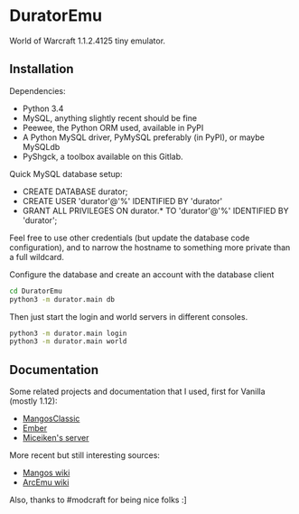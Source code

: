 DuratorEmu
==========

World of Warcraft 1.1.2.4125 tiny emulator.



Installation
------------

Dependencies:

- Python 3.4
- MySQL, anything slightly recent should be fine
- Peewee, the Python ORM used, available in PyPI
- A Python MySQL driver, PyMySQL preferably (in PyPI), or maybe MySQLdb
- PyShgck, a toolbox available on this Gitlab.

Quick MySQL database setup:

- CREATE DATABASE durator;
- CREATE USER 'durator'@'%' IDENTIFIED BY 'durator'
- GRANT ALL PRIVILEGES ON durator.* TO 'durator'@'%' IDENTIFIED BY 'durator';

Feel free to use other credentials (but update the database code configuration),
and to narrow the hostname to something more private than a full wildcard.

Configure the database and create an account with the database client

``` bash
cd DuratorEmu
python3 -m durator.main db
```

Then just start the login and world servers in different consoles.

``` bash
python3 -m durator.main login
python3 -m durator.main world
```



Documentation
-------------

Some related projects and documentation that I used, first for Vanilla (mostly
1.12):

- [MangosClassic](https://github.com/cmangos/mangos-classic)
- [Ember](https://github.com/EmberEmu/Ember)
- [Miceiken's server](http://git.clusterbrain.net/miceiken/WoWClassicServer)

More recent but still interesting sources:

- [Mangos wiki](https://getmangos.eu/wiki/Reference%20Information)
- [ArcEmu wiki](http://www.arcemu.org/wiki/Packets)

Also, thanks to #modcraft for being nice folks :]
